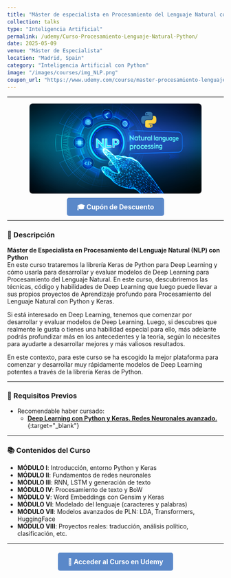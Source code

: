 ```yaml
---
title: "Máster de especialista en Procesamiento del Lenguaje Natural con Python"
collection: talks
type: "Inteligencia Artificial"
permalink: /udemy/Curso-Procesamiento-Lenguaje-Natural-Python/
date: 2025-05-09
venue: "Máster de Especialista"
location: "Madrid, Spain"
category: "Inteligencia Artificial con Python"
image: "/images/courses/img_NLP.png"
coupon_url: "https://www.udemy.com/course/master-procesamiento-lenguaje-natural-nlp-python/?couponCode=AGO_2025"
---
```


<script type="application/ld+json">
{
  "@context": "https://schema.org",
  "@type": "Course",
  "name": "Máster de especialista en Procesamiento del Lenguaje Natural con Python",
  "description": "Máster en NLP con redes neuronales y deep learning en Python. Incluye proyectos con RNN, LSTM, Transformers y HuggingFace.",
  "provider": {
    "@type": "Organization",
    "name": "Udemy",
    "sameAs": "https://www.udemy.com"
  },
  "educationalCredentialAwarded": "Certificado de finalización",
  "inLanguage": "es",
  "url": "https://www.udemy.com/course/master-procesamiento-lenguaje-natural-nlp-python/?couponCode=AGO_2025",
  "image": "https://www.manuelcastillo.eu/images/courses/img_NLP.png",
  "offers": {
    "@type": "Offer",
    "url": "https://www.udemy.com/course/master-procesamiento-lenguaje-natural-nlp-python/?couponCode=AGO_2025",
    "priceCurrency": "USD",
    "price": "12.00",
    "availability": "https://schema.org/InStock",
    "validFrom": "2025-04-01",
    "category": "Education"
  },
  "hasCourseInstance": {
    "@type": "CourseInstance",
    "name": "Máster de especialista en Procesamiento del Lenguaje Natural con Python",
    "courseMode": "online",
    "courseWorkload": "PT30H",
    "inLanguage": "es",
    "startDate": "2025-05-09",
    "endDate": "2025-12-31",
    "eventAttendanceMode": "https://schema.org/OnlineEventAttendanceMode",
    "eventStatus": "https://schema.org/EventScheduled",
    "location": {
      "@type": "VirtualLocation",
      "url": "https://www.udemy.com"
    },
    "organizer": {
      "@type": "Organization",
      "name": "Udemy",
      "url": "https://www.udemy.com"
    },
    "performer": {
      "@type": "Person",
      "name": "Manuel Castillo-Cara"
    },
    "offers": {
      "@type": "Offer",
      "url": "https://www.udemy.com/course/master-procesamiento-lenguaje-natural-nlp-python/?couponCode=AGO_2025",
      "priceCurrency": "USD",
      "price": "12.00",
      "availability": "https://schema.org/InStock",
      "validFrom": "2025-04-01",
      "category": "Education"
    }
  }
}
</script>

<style>
.boton-udemy {
  background-color: #5a88c9;
  color: white;
  padding: 0.75em 1.5em;
  text-decoration: none !important;
  font-weight: bold;
  border-radius: 5px;
  font-size: 1.1em;
  transition: background-color 0.3s ease;
}
.boton-udemy:hover {
  background-color: #4e7abf;
  text-decoration: none !important;
}
.page__taxonomy {
  display: none !important;
}
</style>

---

<div style="text-align: center;">
  <img src="/images/courses/img_NLP.png" alt="Máster en NLP con Python" width="400" style="border-radius: 8px; border: 1px solid #ccc; margin-bottom: 1rem;">
</div>

<div style="text-align: center; margin-bottom: 1rem;">
  <a href="https://www.udemy.com/course/master-procesamiento-lenguaje-natural-nlp-python/?couponCode=AGO_2025" target="_blank" class="boton-udemy">
    🎓 Cupón de Descuento
  </a>
</div>

---

### 📘 Descripción

**Máster de Especialista en Procesamiento del Lenguaje Natural (NLP) con Python**  
En este curso trataremos la librería Keras de Python para Deep Learning y cómo usarla para desarrollar y evaluar modelos de Deep Learning para Procesamiento del Lenguaje Natural. En este curso, descubriremos las técnicas, código y habilidades de Deep Learning que luego puede llevar a sus propios proyectos de Aprendizaje profundo para Procesamiento del Lenguaje Natural con Python y Keras. 

Si está interesado en Deep Learning, tenemos que comenzar por desarrollar y evaluar modelos de Deep Learning. Luego, si descubres que realmente le gusta o tienes una habilidad especial para ello, más adelante podrás profundizar más en los antecedentes y la teoría, según lo necesites para ayudarte a desarrollar mejores y más valiosos resultados.

En este contexto, para este curso se ha escogido la mejor plataforma para comenzar y desarrollar muy rápidamente modelos de Deep Learning potentes a través de la librería Keras de Python.

---

### 🧠 Requisitos Previos

- Recomendable haber cursado:
  - [**Deep Learning con Python y Keras. Redes Neuronales avanzado.**](https://www.udemy.com/course/deep-learning-con-keras/?couponCode=AGO_2025){:target="_blank"}

---

### 📚 Contenidos del Curso

- **MÓDULO I**: Introducción, entorno Python y Keras  
- **MÓDULO II**: Fundamentos de redes neuronales  
- **MÓDULO III**: RNN, LSTM y generación de texto  
- **MÓDULO IV**: Procesamiento de texto y BoW  
- **MÓDULO V**: Word Embeddings con Gensim y Keras  
- **MÓDULO VI**: Modelado del lenguaje (caracteres y palabras)  
- **MÓDULO VII**: Modelos avanzados de PLN: LDA, Transformers, HuggingFace  
- **MÓDULO VIII**: Proyectos reales: traducción, análisis político, clasificación, etc.

---

<div style="text-align: center; margin-top: 2rem;">
  <a href="https://www.udemy.com/course/master-procesamiento-lenguaje-natural-nlp-python/?couponCode=AGO_2025" target="_blank" class="boton-udemy">
    🚀 Acceder al Curso en Udemy
  </a>
</div>
